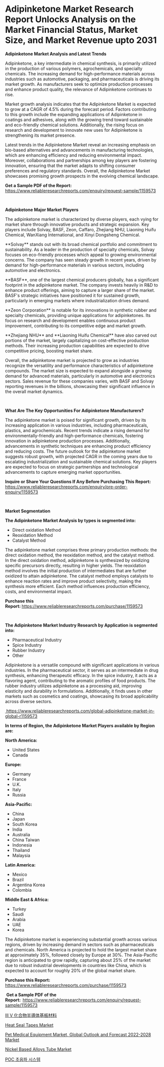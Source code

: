 <p><h1>Adipinketone Market Research Report Unlocks Analysis on the Market Financial Status, Market Size, and Market Revenue upto 2031</h1></p><p><strong>Adipinketone Market Analysis and Latest Trends</strong></p>
<p><p>Adipinketone, a key intermediate in chemical synthesis, is primarily utilized in the production of various polymers, agrochemicals, and specialty chemicals. The increasing demand for high-performance materials across industries such as automotive, packaging, and pharmaceuticals is driving its market growth. As manufacturers seek to optimize production processes and enhance product quality, the relevance of Adipinketone continues to rise.</p><p>Market growth analysis indicates that the Adipinketone Market is expected to grow at a CAGR of 4.5% during the forecast period. Factors contributing to this growth include the expanding applications of Adipinketone in coatings and adhesives, along with the growing trend toward sustainable and eco-friendly chemical solutions. Additionally, the rising focus on research and development to innovate new uses for Adipinketone is strengthening its market presence.</p><p>Latest trends in the Adipinketone Market reveal an increasing emphasis on bio-based alternatives and advancements in manufacturing technologies, which are enhancing efficiency and reducing environmental impact. Moreover, collaborations and partnerships among key players are fostering innovation, ensuring that the market adapts to shifting consumer preferences and regulatory standards. Overall, the Adipinketone Market showcases promising growth prospects in the evolving chemical landscape.</p></p>
<p><strong>Get a Sample PDF of the Report:&nbsp;</strong> <a href="https://www.reliableresearchreports.com/enquiry/request-sample/1159573">https://www.reliableresearchreports.com/enquiry/request-sample/1159573</a></p>
<p>&nbsp;</p>
<p><strong>Adipinketone Major Market Players</strong></p>
<p><p>The adipinketone market is characterized by diverse players, each vying for market share through innovative products and strategic expansion. Key players include Solvay, BASF, Zeon, Caffaro, Zhejiang NHU, Liaoning Huifu Chemical, WanXiang International, and Xinyi Dongsheng Chemical.</p><p>**Solvay** stands out with its broad chemical portfolio and commitment to sustainability. As a leader in the production of specialty chemicals, Solvay focuses on eco-friendly processes which appeal to growing environmental concerns. The company has seen steady growth in recent years, driven by demand for high-performance materials in various sectors, including automotive and electronics.</p><p>**BASF**, one of the largest chemical producers globally, has a significant footprint in the adipinketone market. The company invests heavily in R&D to enhance product offerings, aiming to capture a larger share of the market. BASF's strategic initiatives have positioned it for sustained growth, particularly in emerging markets where industrialization drives demand.</p><p>**Zeon Corporation** is notable for its innovations in synthetic rubber and specialty chemicals, providing unique applications for adipinketones. Its focus on research and development enables continuous product improvement, contributing to its competitive edge and market growth.</p><p>**Zhejiang NHU** and **Liaoning Huifu Chemical** have also carved out portions of the market, largely capitalizing on cost-effective production methods. Their increasing production capabilities are expected to drive competitive pricing, boosting market share.</p><p>Overall, the adipinketone market is projected to grow as industries recognize the versatility and performance characteristics of adipinketone compounds. The market size is expected to expand alongside a growing demand for advanced materials, particularly in automotive and electronics sectors. Sales revenue for these companies varies, with BASF and Solvay reporting revenues in the billions, showcasing their significant influence in the overall market dynamics.</p></p>
<p>&nbsp;</p>
<p><strong>What Are The Key Opportunities For Adipinketone Manufacturers?</strong></p>
<p><p>The adipinketone market is poised for significant growth, driven by its increasing application in various industries, including pharmaceuticals, plastics, and agrochemicals. Recent trends indicate a rising demand for environmentally-friendly and high-performance chemicals, fostering innovation in adipinketone production processes. Additionally, advancements in synthetic techniques are enhancing product efficiency and reducing costs. The future outlook for the adipinketone market suggests robust growth, with projected CAGR in the coming years due to escalating industrialization and sustainable chemical solutions. Key players are expected to focus on strategic partnerships and technological advancements to capture emerging market opportunities.</p></p>
<p><strong>Inquire or Share Your Questions If Any Before Purchasing This Report:</strong> <a href="https://www.reliableresearchreports.com/enquiry/pre-order-enquiry/1159573">https://www.reliableresearchreports.com/enquiry/pre-order-enquiry/1159573</a></p>
<p>&nbsp;</p>
<p><strong>Market Segmentation</strong></p>
<p><strong>The Adipinketone Market Analysis by types is segmented into:</strong></p>
<p><ul><li>Direct oxidation Method</li><li>Reoxidation Method</li><li>Catalyst Method</li></ul></p>
<p><p>The adipinketone market comprises three primary production methods: the direct oxidation method, the reoxidation method, and the catalyst method. In the direct oxidation method, adipinketone is synthesized by oxidizing specific precursors directly, resulting in higher yields. The reoxidation method involves the initial production of intermediates that are further oxidized to attain adipinketone. The catalyst method employs catalysts to enhance reaction rates and improve product selectivity, making the synthesis more efficient. Each method influences production efficiency, costs, and environmental impact.</p></p>
<p><strong>Purchase this Report:&nbsp;</strong><a href="https://www.reliableresearchreports.com/purchase/1159573">https://www.reliableresearchreports.com/purchase/1159573</a></p>
<p>&nbsp;</p>
<p><strong>The Adipinketone Market Industry Research by Application is segmented into:</strong></p>
<p><ul><li>Pharmaceutical Industry</li><li>Spice Industry</li><li>Rubber Industry</li><li>Other</li></ul></p>
<p><p>Adipinketone is a versatile compound with significant applications in various industries. In the pharmaceutical sector, it serves as an intermediate in drug synthesis, enhancing therapeutic efficacy. In the spice industry, it acts as a flavoring agent, contributing to the aromatic profiles of food products. The rubber industry utilizes adipinketone as a processing aid, improving elasticity and durability in formulations. Additionally, it finds uses in other markets such as cosmetics and coatings, showcasing its broad applicability across diverse sectors.</p></p>
<p><a href="https://www.reliableresearchreports.com/global-adipinketone-market-in-global-r1159573">&nbsp;https://www.reliableresearchreports.com/global-adipinketone-market-in-global-r1159573</a></p>
<p><strong>In terms of Region, the Adipinketone Market Players available by Region are:</strong></p>
<p>
    <p> <strong> North America: </strong>
        <ul>
            <li>United States</li>
            <li>Canada</li>
        </ul>
        </p> 
    <p> <strong> Europe: </strong>
        <ul>
            <li>Germany</li>
            <li>France</li>
            <li>U.K.</li>
            <li>Italy</li>
            <li>Russia</li>
        </ul>
        </p> 
    <p> <strong> Asia-Pacific: </strong>
        <ul>
            <li>China</li>
            <li>Japan</li>
            <li>South Korea</li>
            <li>India</li>
            <li>Australia</li>
            <li>China Taiwan</li>
            <li>Indonesia</li>
            <li>Thailand</li>
            <li>Malaysia</li>
        </ul>
        </p> 
    <p> <strong> Latin America: </strong>
        <ul>
            <li>Mexico</li>
            <li>Brazil</li>
            <li>Argentina Korea</li>
            <li>Colombia</li>
        </ul>
        </p> 
    <p> <strong> Middle East & Africa: </strong>
        <ul>
            <li>Turkey</li>
            <li>Saudi</li>
            <li>Arabia</li>
            <li>UAE</li>
            <li>Korea</li>
        </ul>
    </p>
    </p>
<p><p>The Adipinketone market is experiencing substantial growth across various regions, driven by increasing demand in sectors such as pharmaceuticals and chemicals. North America is projected to hold the largest market share at approximately 35%, followed closely by Europe at 30%. The Asia-Pacific region is anticipated to grow rapidly, capturing about 25% of the market due to robust industrial developments in countries like China, which is expected to account for roughly 20% of the global market share.</p></p>
<p><strong>Purchase this Report: </strong><a href="https://www.reliableresearchreports.com/purchase/1159573">https://www.reliableresearchreports.com/purchase/1159573</a></p>
<p>&nbsp;<strong>Get a Sample PDF of the Report:&nbsp;&nbsp;</strong><a href="https://www.reliableresearchreports.com/enquiry/request-sample/1159573">https://www.reliableresearchreports.com/enquiry/request-sample/1159573</a></p>
<p><strong></strong></p>
<p><p><a href="https://medium.com/@zionmetz1960/iii-v%E5%8C%96%E5%90%88%E7%89%A9%E5%8D%8A%E5%B0%8E%E4%BD%93%E5%9F%BA%E6%9D%BF%E6%9D%90%E6%96%99%E5%B8%82%E5%A0%B4-2024%E5%B9%B4%E3%81%8B%E3%82%892031%E5%B9%B4%E3%81%BE%E3%81%A7%E3%81%AE%E7%94%A3%E6%A5%AD%E5%8B%95%E5%90%91%E3%81%A8%E4%BA%88%E6%B8%AC-9ff957569e6b">III V 化合物半導体基板材料</a></p><p><a href="https://issuu.com/reportprime-2/docs/heat-seal-tapes-market-size-2030.pp_f33a5f5c01f7a5">Heat Seal Tapes Market</a></p><p><a href="https://medium.com/@annirring4354/the-pet-medical-equipment-market-global-outlook-and-forecast-2022-2028-market-is-anticipated-to-4fb4d873745a">Pet Medical Equipment Market, Global Outlook and Forecast 2022-2028 Market</a></p><p><a href="https://github.com/NasrinKhan99/Market-Research-Report-List-1/blob/main/nickel-based-alloys-tube-market.md">Nickel Based Alloys Tube Market</a></p><p><a href="https://medium.com/@leannebruen2023/poc-ultrasonic-system-market-%EC%9D%98-%EA%B8%80%EB%A1%9C%EB%B2%8C-%EC%8B%9C%EC%9E%A5-%EA%B0%9C%EC%9A%94%EB%8A%94-%EC%A0%84-%EC%84%B8%EA%B3%84-%EB%B0%8F-%EC%A3%BC%EC%9A%94-%EC%8B%9C%EC%9E%A5%EC%9D%98-%EC%82%B0%EC%97%85%EC%97%90-%EC%98%81%ED%96%A5%EC%9D%84-%EB%AF%B8%EC%B9%98%EB%8A%94-%EC%A3%BC%EC%9A%94-%ED%8A%B8%EB%A0%8C%EB%93%9C%EC%97%90-%EB%8C%80%ED%95%9C-%EB%8F%85%ED%8A%B9%ED%95%9C-%EA%B4%80%EC%A0%90%EC%9D%84-%EC%A0%9C%EA%B3%B5%ED%95%A9%EB%8B%88%EB%8B%A4-29adb2d25fa0">POC 초음파 시스템</a></p></p>